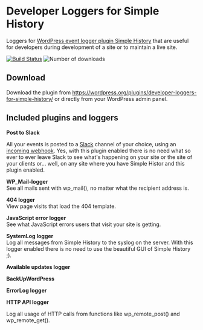 # Developer Loggers for Simple History

Loggers for [WordPress event logger plugin Simple History](http://simple-history.com)
that are useful for developers during development of a site or to maintain a live site.

[![Build Status](https://travis-ci.org/bonny/Developer-Loggers-for-Simple-History.svg?branch=master)](https://travis-ci.org/bonny/Developer-Loggers-for-Simple-History)
![Number of downloads](https://img.shields.io/wordpress/plugin/dt/developer-loggers-for-simple-history.svg)
<!-- ![Rating at wordpress.org](https://img.shields.io/wordpress/plugin/r/developer-loggers-for-simple-history.svg) -->

## Download

Download the plugin from https://wordpress.org/plugins/developer-loggers-for-simple-history/ or directly from your WordPress admin panel.

## Included plugins and loggers

**Post to Slack**

All your events is posted to a [Slack](https://slack.com/) channel of your choice, using an [incoming webhook](https://api.slack.com/incoming-webhooks). Yes, with this plugin enabled
there is no need what so ever to ever leave Slack to see what's happening on your site or the site of your
clients or... well, on any site where you have Simple Histor and this plugin enabled.

**WP_Mail-logger**  
See all mails sent with wp_mail(), no matter what the recipient address is.

**404 logger**  
View page visits that load the 404 template.

**JavaScript error logger**  
See what JavaScript errors users that visit your site is getting.

**SystemLog logger**  
Log all messages from Simple History to the syslog on the server.
With this logger enabled there is no need to use the beautiful GUI of Simple History ;).

**Available updates logger**

**BackUpWordPress**

**ErrorLog logger**

**HTTP API logger**

Log all usage of HTTP calls from functions like wp_remote_post() and wp_remote_get().
